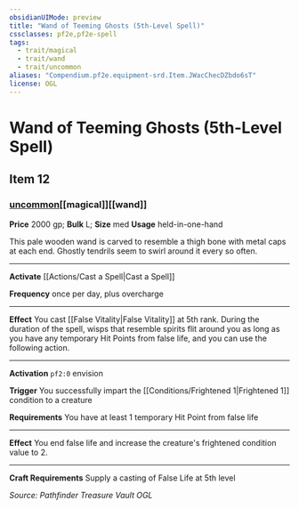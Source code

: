 ```yaml
---
obsidianUIMode: preview
title: "Wand of Teeming Ghosts (5th-Level Spell)"
cssclasses: pf2e,pf2e-spell
tags:
  - trait/magical
  - trait/wand
  - trait/uncommon
aliases: "Compendium.pf2e.equipment-srd.Item.JWacChecDZbdo6sT"
license: OGL
---
```

# Wand of Teeming Ghosts (5th-Level Spell)
## Item 12
### [uncommon](uncommon "Uncommon Rarity Trait")[[magical]][[wand]]


**Price** 2000 gp; 
**Bulk** L; **Size** med
**Usage** held-in-one-hand

This pale wooden wand is carved to resemble a thigh bone with metal caps at each end. Ghostly tendrils seem to swirl around it every so often.

* * *

**Activate** [[Actions/Cast a Spell|Cast a Spell]]

**Frequency** once per day, plus overcharge

* * *

**Effect** You cast [[False Vitality|False Vitality]] at 5th rank. During the duration of the spell, wisps that resemble spirits flit around you as long as you have any temporary Hit Points from false life, and you can use the following action.

* * *

**Activation** `pf2:0` envision

**Trigger** You successfully impart the [[Conditions/Frightened 1|Frightened 1]] condition to a creature

**Requirements** You have at least 1 temporary Hit Point from false life

* * *

**Effect** You end false life and increase the creature's frightened condition value to 2.

* * *

**Craft Requirements** Supply a casting of False Life at 5th level

*Source: Pathfinder Treasure Vault*
*OGL*